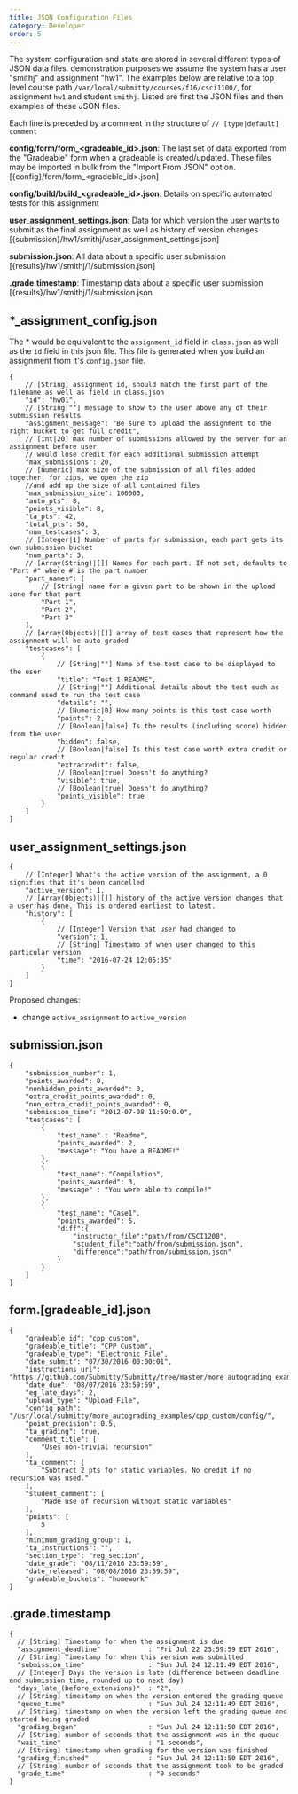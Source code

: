 ```yaml
---
title: JSON Configuration Files
category: Developer
order: 5
---
```


The system configuration and state are stored in several different
types of JSON data files.  demonstration purposes we assume the system
has a user "smithj" and assignment "hw1".  The examples below are
relative to a top level course path
```/var/local/submitty/courses/f16/csci1100/```, for assignment ```hw1``` and
student ```smithj```. Listed are first the JSON files and then
examples of these JSON files.

Each line is preceded by a comment in the structure of ```//
[type|default] comment```


**config/form/form_\<gradeable_id\>.json**: The last set of data exported from the "Gradeable" form when a gradeable is created/updated. These files may be imported in bulk from the "Import From JSON" option. [{config}/form/form_\<gradeble_id\>.json] 

**config/build/build_\<gradeable_id\>.json**: Details on specific automated tests for this assignment

**user_assignment_settings.json**: Data for which version the user wants to submit as the final assignment as well as history of version changes [{submission}/hw1/smithj/user_assignment_settings.json]

**submission.json**: All data about a specific user submission [{results}/hw1/smithj/1/submission.json]


**.grade.timestamp**: Timestamp data about a specific user submission [{results}/hw1/smithj/1/submission.json




## \*_assignment_config.json
The \* would be equivalent to the ```assignment_id``` field in ```class.json``` as well as the ```id``` field in this json file. This file is generated when you build an assignment from it's ```config.json``` file.
```
{
    // [String] assignment id, should match the first part of the filename as well as field in class.json
    "id": "hw01",
    // [String|""] message to show to the user above any of their submission results
    "assignment_message": "Be sure to upload the assignment to the right bucket to get full credit",
    // [int|20] max number of submissions allowed by the server for an assignment before user 
    // would lose credit for each additional submission attempt
    "max_submissions": 20,
    // [Numeric] max size of the submission of all files added together. for zips, we open the zip 
    //and add up the size of all contained files
    "max_submission_size": 100000,
    "auto_pts": 8,
    "points_visible": 8,
    "ta_pts": 42,
    "total_pts": 50,
    "num_testcases": 3,
    // [Integer|1] Number of parts for submission, each part gets its own submission bucket
    "num_parts": 3,
    // [Array(String)|[]] Names for each part. If not set, defaults to "Part #" where # is the part number
    "part_names": [
        // [String] name for a given part to be shown in the upload zone for that part
        "Part 1",
        "Part 2",
        "Part 3"
    ],
    // [Array(Objects)|[]] array of test cases that represent how the assignment will be auto-graded
    "testcases": [
        {
            // [String|""] Name of the test case to be displayed to the user
            "title": "Test 1 README",
            // [String|""] Additional details about the test such as command used to run the test case 
            "details": "",
            // [Numeric|0] How many points is this test case worth
            "points": 2,
            // [Boolean|false] Is the results (including score) hidden from the user
            "hidden": false,
            // [Boolean|false] Is this test case worth extra credit or regular credit
            "extracredit": false,
            // [Boolean|true] Doesn't do anything?
            "visible": true,
            // [Boolean|true] Doesn't do anything?
            "points_visible": true
        }
    ]
}
```

## user_assignment_settings.json
```
{
    // [Integer] What's the active version of the assignment, a 0 signifies that it's been cancelled
    "active_version": 1,
    // [Array(Objects)|[]] history of the active version changes that a user has done. This is ordered earliest to latest.
    "history": [
        {
            // [Integer] Version that user had changed to
            "version": 1,
            // [String] Timestamp of when user changed to this particular version
            "time": "2016-07-24 12:05:35"
        }
    ]
}
```

Proposed changes:
* change ```active_assignment``` to ```active_version```

## submission.json
```
{
    "submission_number": 1,
    "points_awarded": 0,
    "nonhidden_points_awarded": 0,
    "extra_credit_points_awarded": 0,
    "non_extra_credit_points_awarded": 0,
    "submission_time": "2012-07-08 11:59:0.0",
    "testcases": [
        {
            "test_name" : "Readme",
            "points_awarded": 2,
            "message": "You have a README!"
        },
        {
            "test_name": "Compilation",
            "points_awarded": 3,
            "message" : "You were able to compile!"
        },
        {
            "test_name": "Case1",
            "points_awarded": 5,
            "diff":{
                "instructor_file":"path/from/CSCI1200",
                "student_file":"path/from/submission.json",
                "difference":"path/from/submission.json"
            }
        }
    ]
}
```

## form.[gradeable_id].json
```
{
    "gradeable_id": "cpp_custom",
    "gradeable_title": "CPP Custom",
    "gradeable_type": "Electronic File",
    "date_submit": "07/30/2016 00:00:01",
    "instructions_url": "https://github.com/Submitty/Submitty/tree/master/more_autograding_examples/cpp_custom/sample_submissmions",
    "date_due": "08/07/2016 23:59:59",
    "eg_late_days": 2,
    "upload_type": "Upload File",
    "config_path": "/usr/local/submitty/more_autograding_examples/cpp_custom/config/",
    "point_precision": 0.5,
    "ta_grading": true,
    "comment_title": [
        "Uses non-trivial recursion"
    ],
    "ta_comment": [
        "Subtract 2 pts for static variables. No credit if no recursion was used."
    ],
    "student_comment": [
        "Made use of recursion without static variables"
    ],
    "points": [
        5
    ],
    "minimum_grading_group": 1,
    "ta_instructions": "",
    "section_type": "reg_section",
    "date_grade": "08/11/2016 23:59:59",
    "date_released": "08/08/2016 23:59:59",
    "gradeable_buckets": "homework"
}
```

## .grade.timestamp
```
{
  // [String] Timestamp for when the assignment is due
  "assignment_deadline"            : "Fri Jul 22 23:59:59 EDT 2016",
  // [String] Timestamp for when this version was submitted
  "submission_time"                : "Sun Jul 24 12:11:49 EDT 2016",
  // [Integer] Days the version is late (difference between deadline and submission time, rounded up to next day)
  "days_late_(before_extensions)"  : "2",
  // [String] timestamp on when the version entered the grading queue
  "queue_time"                     : "Sun Jul 24 12:11:49 EDT 2016",
  // [String] timestamp on when the version left the grading queue and started being graded
  "grading_began"                  : "Sun Jul 24 12:11:50 EDT 2016",
  // [String] number of seconds that the assignment was in the queue
  "wait_time"                      : "1 seconds",
  // [String] timestamp when grading for the version was finished
  "grading_finished"               : "Sun Jul 24 12:11:50 EDT 2016",
  // [String] number of seconds that the assignment took to be graded
  "grade_time"                     : "0 seconds"
}
```